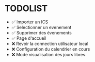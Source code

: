 # TODOLIST

- ✅ Importer un ICS
- ✅ Selectionner un evenement 
- ✅ Supprimer des évenements
- ✅ Page d'accueil
- ❌ Revoir la connection utilisateur local
- ❌ Configuration du calendrier en cours
- ❌ Mode visualisation des jours libres